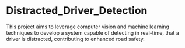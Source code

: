 # Distracted_Driver_Detection
This project aims to leverage computer vision and machine learning techniques to develop a system capable of detecting in real-time, that a driver is distracted, contributing to enhanced road safety.
